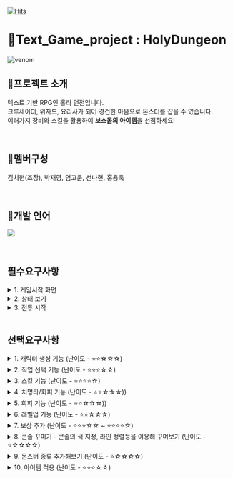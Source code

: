 [![Hits](https://hits.seeyoufarm.com/api/count/incr/badge.svg?url=https%3A%2F%2Fgithub.com%2FchoneyKim%2FSpartaDungeon%2Fhit-counter&count_bg=%2379C83D&title_bg=%23555555&icon=&icon_color=%23E7E7E7&title=hits&edge_flat=false)](https://hits.seeyoufarm.com)

# :crown:Text_Game_project : HolyDungeon
![venom](https://capsule-render.vercel.app/api?type=venom&height=200&text=Holy%20Dungeon.&fontSize=70&color=0:8871e5,100:b678c4&stroke=b678c4)



## :statue_of_liberty:프로젝트 소개
텍스트 기반 RPG인 홀리 던전입니다. <br>
크루세이더, 위자드, 요리사가 되어 경건한 마음으로 몬스터를 잡을 수 있습니다.
<br>
여러가지 장비와 스킬을 활용하여 **보스몹의 아이템**을 선점하세요!

<br>

## :hatching_chick:멤버구성
김치헌(조장), 박재영, 염고운, 선나현, 홍용욱

<br>

## :notebook_with_decorative_cover:개발 언어
<img src="https://img.shields.io/badge/c%23-%23239120.svg?style=for-the-badge&logo=c-sharp&logoColor=white"/>
</p>
<br>

## 필수요구사항


<details>
  <summary> 1. 게임시작 화면 </summary>
  
  <!-- 내용 -->
  #### 게임 메인
  ![게임 시작화면](https://github.com/choneyKim/SpartaDungeon/assets/30296431/26cb9193-ce8a-4e2f-bd24-05b26ee233ca)
  <br> 아라비안나이트 풍의 화면이 반겨준다 <br> 
  ##### 캐릭터 이름 입력
  ![image](https://github.com/choneyKim/SpartaDungeon/assets/30296431/1122e660-aafe-4617-b328-37351835165a)
  <br> 개성있게 이름을 적어주세요 <br>
  ##### 캐릭터 직업 선택
  ![image](https://github.com/choneyKim/SpartaDungeon/assets/30296431/98e34a13-9075-4fc3-90bf-9f67901698f1)
  <br> 3가지 직업마다의 독특한 스킬을 써보세요 <br>


</details>


<details>
  <summary> 2. 상태 보기 </summary>
  
  <!-- 내용 -->
  
  #### 마을
  ![image](https://github.com/choneyKim/SpartaDungeon/assets/30296431/f5e1bca0-feaa-4aea-970f-cc051fcb337d)
  #### 캐릭터 상태보기
  ![image](https://github.com/choneyKim/SpartaDungeon/assets/30296431/a9f5baf5-76ea-46ea-beac-841632b28f19)
  <br>
  돈이 많은 쉐프 부럽.. 
  <br>
  

</details>




<details>
  <summary> 3. 전투 시작 </summary>
  
  <!-- 내용 -->
  
#### 보스몹과의 조우
![image](https://github.com/choneyKim/SpartaDungeon/assets/30296431/8fa055a4-afaf-4b12-86ef-86d5e8be3887)
<br> 20탄 끝판왕 이기려면 ***강의를 들어야*** 한다 <br>

</details>




<br>

## 선택요구사항


<details>
  <summary> 1. 캐릭터 생성 기능 (난이도 - ⭐⭐☆☆☆)</summary>
  <!-- 내용 -->
    
    - 시작화면에서 플레이어 Name을 입력하고, 직업을 선택하는 기능을 추가
    
</details>
    

<details>
  <summary> 2. 직업 선택 기능 (난이도 - ⭐⭐⭐☆☆) </summary>
  <!-- 내용 -->
    
     - 크루세이더 / 위자드 / 쉐프  3가지 직업
    
     - 직업별 기본스탯을 다르게 설정
    
     - 직업별 스킬(단일스킬 3개, 전체스킬1개) 설정

</details>

    

<details>
  <summary> 3. 스킬 기능  (난이도 - ⭐⭐⭐⭐☆)</summary>
  <!-- 내용 -->

     - 캐릭터별 차등 MP 부여
     
     - 스킬 사용 시 회피불가
    
     - 직업 특성에 맞는 개성있는 스킬 추가
     
</details>


    

<details>
  <summary> 4. 치명타/회피 기능  (난이도 - ⭐⭐☆☆☆))</summary>
  <!-- 내용 -->
    
     - 치명타 회피 확률 각각 15%
     - 치명타시 160%의 데미지
     
</details>


<details>
  <summary> 5. 회피 기능  (난이도 - ⭐⭐☆☆☆))</summary>
  <!-- 내용 -->
    
     - 15% 확률
     - 스킬은 회피할 수 없습니다
     
</details>



<details>
  <summary> 6. 레벨업 기능  (난이도 - ⭐⭐☆☆☆) </summary>
  <!-- 내용 -->
    
     - 몬스터 레벨당 경험치 획득
    
     - 레벨1당  공격력0.5/ 방어력1/ 체력 마나 10/ 필요 경험치1.5배
     
</details>

    


<details>
  <summary> 7. 보상 추가 (난이도 - ⭐⭐⭐☆☆ ~ ⭐⭐⭐⭐☆) </summary>
  <!-- 내용 -->

    **Stage Clear**
    
     - 몬스터 처치 시 Drop Table에서 확률로 아이템 획득 가능
    
     - 포션 4종 중 1개 랜덤으로 획득가능
    
    **Stage Fail**
    
     - 경험치 10% 감소 후 체력 100%로 부활
    
     - Stage 1감소


</details>




<details>
  <summary> 8. 콘솔 꾸미기 -  콘솔의 색 지정, 라인 정렬등을 이용해 꾸며보기 (난이도 - ⭐☆☆☆☆) </summary>
  <!-- 내용 -->
    
     - 상점 아이템 라인 정렬기능
    
     - 게임 시작화면 이미지 구성

     - 포션 구매 버튼 색깔 적용
     
</details>

 
<details>
  <summary> 9. 몬스터 종류 추가해보기 (난이도 - ⭐☆☆☆☆)</summary>
  <!-- 내용 -->
    
     - 팀원 별 특색을 살려 보스몬스터로 추가
    
     - 일반 몬스터 2종 추가
     
</details>

<details>
  <summary> 10. 아이템 적용  (난이도 - ⭐⭐⭐☆☆)</summary>
  <!-- 내용 -->

     - 인벤토리 기능 추가
     
     - 팀원 별 특색을 살려 보스몬스터 만  MP 5 회복  

     - 보스 몬스터 추가

     - 보스 스킬 추가

     - 보스 아이템 추가
     

</details>
    
